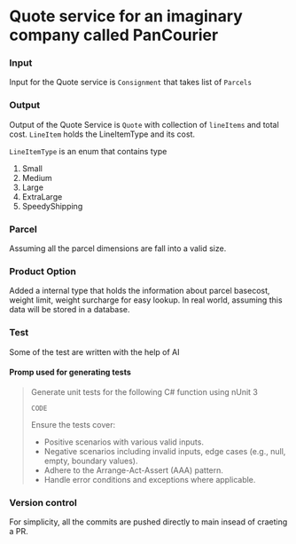 # Quote service for an imaginary company called PanCourier

### Input
Input for the Quote service is `Consignment` that takes list of `Parcels`

### Output
Output of the Quote Service is `Quote` with collection of `lineItems` and total cost.
`LineItem` holds the LineItemType and its cost.

`LineItemType` is an enum that contains type
1. Small
2. Medium
3. Large
4. ExtraLarge
5. SpeedyShipping

### Parcel
Assuming all the parcel dimensions are fall into a valid size.

### Product Option
Added a internal type that holds the information about parcel basecost, weight limit, weight surcharge for easy lookup.
In real world, assuming this data will be stored in a database.

### Test
Some of the test are written with the help of AI

#### Promp used for generating tests
> Generate unit tests for the following C# function using nUnit 3
> 
> `CODE`
> 
>  Ensure the tests cover:
>  - Positive scenarios with various valid inputs.
>  - Negative scenarios including invalid inputs, edge cases (e.g., null, empty, boundary values).
>  - Adhere to the Arrange-Act-Assert (AAA) pattern.
>  - Handle error conditions and exceptions where applicable.

### Version control
For simplicity, all the commits are pushed directly to main insead of craeting a PR.